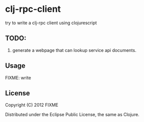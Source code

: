 # clj-rpc-client

try to write a clj-rpc client using clojurescript

## TODO:
1. generate a webpage that can lookup service api documents. 

## Usage

FIXME: write

## License

Copyright (C) 2012 FIXME

Distributed under the Eclipse Public License, the same as Clojure.
